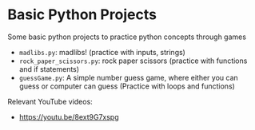 # Basic Python Projects

Some basic python projects to practice python concepts through games

- `madlibs.py`: madlibs! (practice with inputs, strings)
- `rock_paper_scissors.py`: rock paper scissors (practice with functions and if statements)
- `guessGame.py`: A simple number guess game, where either you can guess or computer can guess (Practice with loops and functions)


Relevant YouTube videos:
- https://youtu.be/8ext9G7xspg